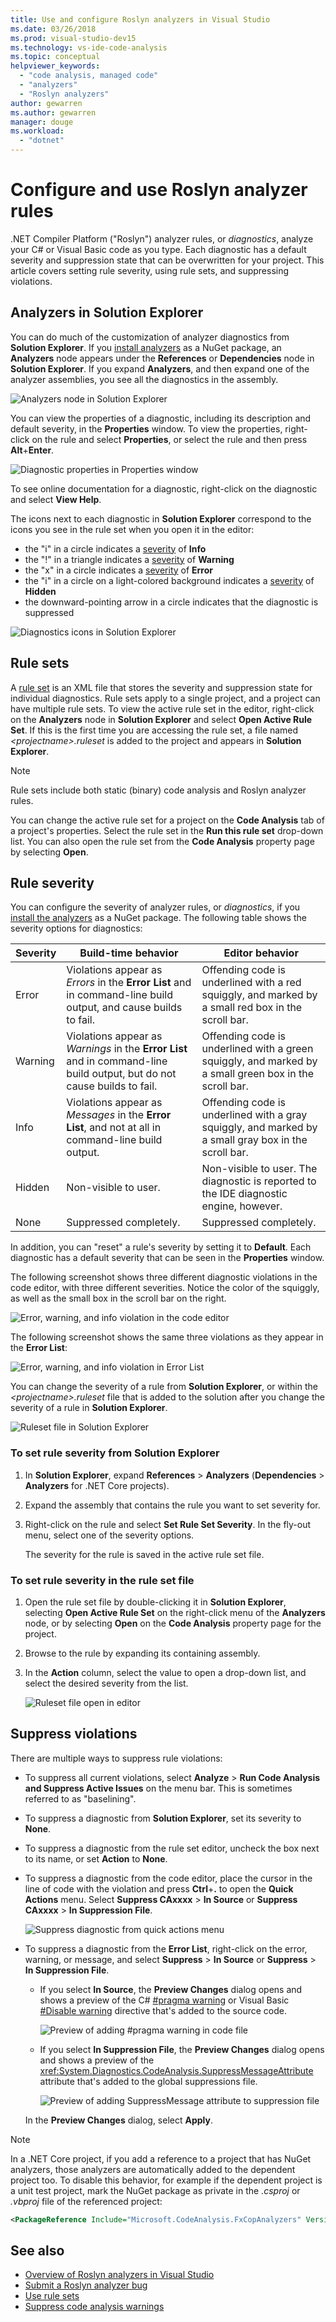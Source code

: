 ```yaml
---
title: Use and configure Roslyn analyzers in Visual Studio
ms.date: 03/26/2018
ms.prod: visual-studio-dev15
ms.technology: vs-ide-code-analysis
ms.topic: conceptual
helpviewer_keywords:
  - "code analysis, managed code"
  - "analyzers"
  - "Roslyn analyzers"
author: gewarren
ms.author: gewarren
manager: douge
ms.workload:
  - "dotnet"
---
```

# Configure and use Roslyn analyzer rules

.NET Compiler Platform ("Roslyn") analyzer rules, or *diagnostics*, analyze your C# or Visual Basic code as you type. Each diagnostic has a default severity and suppression state that can be overwritten for your project. This article covers setting rule severity, using rule sets, and suppressing violations.

## Analyzers in Solution Explorer

You can do much of the customization of analyzer diagnostics from **Solution Explorer**. If you [install analyzers](../code-quality/install-roslyn-analyzers.md) as a NuGet package, an **Analyzers** node appears under the **References** or **Dependencies** node in **Solution Explorer**. If you expand **Analyzers**, and then expand one of the analyzer assemblies, you see all the diagnostics in the assembly.

![Analyzers node in Solution Explorer](media/analyzers-expanded-in-solution-explorer.png)

You can view the properties of a diagnostic, including its description and default severity, in the **Properties** window. To view the properties, right-click on the rule and select **Properties**, or select the rule and then press **Alt**+**Enter**.

![Diagnostic properties in Properties window](media/analyzer-diagnostic-properties.png)

To see online documentation for a diagnostic, right-click on the diagnostic and select **View Help**.

The icons next to each diagnostic in **Solution Explorer** correspond to the icons you see in the rule set when you open it in the editor:

- the "i" in a circle indicates a [severity](#rule-severity) of **Info**
- the "!" in a triangle indicates a [severity](#rule-severity) of **Warning**
- the "x" in a circle indicates a [severity](#rule-severity) of **Error**
- the "i" in a circle on a light-colored background indicates a [severity](#rule-severity) of **Hidden**
- the downward-pointing arrow in a circle indicates that the diagnostic is suppressed

![Diagnostics icons in Solution Explorer](media/diagnostics-icons-solution-explorer.png)

## Rule sets

A [rule set](../code-quality/using-rule-sets-to-group-code-analysis-rules.md) is an XML file that stores the severity and suppression state for individual diagnostics. Rule sets apply to a single project, and a project can have multiple rule sets. To view the active rule set in the editor, right-click on the **Analyzers** node in **Solution Explorer** and select **Open Active Rule Set**. If this is the first time you are accessing the rule set, a file named *\<projectname>.ruleset* is added to the project and appears in **Solution Explorer**.

> [!NOTE]
> Rule sets include both static (binary) code analysis and Roslyn analyzer rules.

You can change the active rule set for a project on the **Code Analysis** tab of a project's properties. Select the rule set in the **Run this rule set** drop-down list. You can also open the rule set from the **Code Analysis** property page by selecting **Open**.

## Rule severity

You can configure the severity of analyzer rules, or *diagnostics*, if you [install the analyzers](../code-quality/install-roslyn-analyzers.md) as a NuGet package. The following table shows the severity options for diagnostics:

|Severity|Build-time behavior|Editor behavior|
|-|-|-|
|Error|Violations appear as *Errors* in the **Error List** and in command-line build output, and cause builds to fail.|Offending code is underlined with a red squiggly, and marked by a small red box in the scroll bar.|
|Warning|Violations appear as *Warnings* in the **Error List** and in command-line build output, but do not cause builds to fail.|Offending code is underlined with a green squiggly, and marked by a small green box in the scroll bar.|
|Info|Violations appear as *Messages* in the **Error List**, and not at all in command-line build output.|Offending code is underlined with a gray squiggly, and marked by a small gray box in the scroll bar.|
|Hidden|Non-visible to user.|Non-visible to user. The diagnostic is reported to the IDE diagnostic engine, however.|
|None|Suppressed completely.|Suppressed completely.|

In addition, you can "reset" a rule's severity by setting it to **Default**. Each diagnostic has a default severity that can be seen in the **Properties** window.

The following screenshot shows three different diagnostic violations in the code editor, with three different severities. Notice the color of the squiggly, as well as the small box in the scroll bar on the right.

![Error, warning, and info violation in the code editor](media/diagnostics-severity-colors.png)

The following screenshot shows the same three violations as they appear in the **Error List**:

![Error, warning, and info violation in Error List](media/diagnostics-severities-in-error-list.png)

You can change the severity of a rule from **Solution Explorer**, or within the *\<projectname>.ruleset* file that is added to the solution after you change the severity of a rule in **Solution Explorer**.

![Ruleset file in Solution Explorer](media/ruleset-in-solution-explorer.png)

### To set rule severity from Solution Explorer

1. In **Solution Explorer**, expand **References** > **Analyzers** (**Dependencies** > **Analyzers** for .NET Core projects).

1. Expand the assembly that contains the rule you want to set severity for.

1. Right-click on the rule and select **Set Rule Set Severity**. In the fly-out menu, select one of the severity options.

   The severity for the rule is saved in the active rule set file.

### To set rule severity in the rule set file

1. Open the rule set file by double-clicking it in **Solution Explorer**, selecting **Open Active Rule Set** on the right-click menu of the **Analyzers** node, or by selecting **Open** on the **Code Analysis** property page for the project.

1. Browse to the rule by expanding its containing assembly.

1. In the **Action** column, select the value to open a drop-down list, and select the desired severity from the list.

   ![Ruleset file open in editor](media/ruleset-file-in-editor.png)

## Suppress violations

There are multiple ways to suppress rule violations:

- To suppress all current violations, select **Analyze** > **Run Code Analysis and Suppress Active Issues** on the menu bar. This is sometimes referred to as "baselining".

- To suppress a diagnostic from **Solution Explorer**, set its severity to **None**.

- To suppress a diagnostic from the rule set editor, uncheck the box next to its name, or set **Action** to **None**.

- To suppress a diagnostic from the code editor, place the cursor in the line of code with the violation and press **Ctrl**+**.** to open the **Quick Actions** menu. Select **Suppress CAxxxx** > **In Source** or **Suppress CAxxxx** > **In Suppression File**.

   ![Suppress diagnostic from quick actions menu](media/suppress-diagnostic-from-editor.png)

- To suppress a diagnostic from the **Error List**, right-click on the error, warning, or message, and select **Suppress** > **In Source** or **Suppress** > **In Suppression File**.

   - If you select **In Source**, the **Preview Changes** dialog opens and shows a preview of the C# [#pragma warning](/dotnet/csharp/language-reference/preprocessor-directives/preprocessor-pragma-warning) or Visual Basic [#Disable warning](/dotnet/visual-basic/language-reference/directives/directives) directive that's added to the source code.

      ![Preview of adding #pragma warning in code file](media/pragma-warning-preview.png)

   - If you select **In Suppression File**, the **Preview Changes** dialog opens and shows a preview of the <xref:System.Diagnostics.CodeAnalysis.SuppressMessageAttribute> attribute that's added to the global suppressions file.

      ![Preview of adding SuppressMessage attribute to suppression file](media/preview-changes-in-suppression-file.png)

   In the **Preview Changes** dialog, select **Apply**.

> [!NOTE]
> In a .NET Core project, if you add a reference to a project that has NuGet analyzers, those analyzers are automatically added to the dependent project too. To disable this behavior, for example if the dependent project is a unit test project, mark the NuGet package as private in the *.csproj* or *.vbproj* file of the referenced project:
>
> ```xml
> <PackageReference Include="Microsoft.CodeAnalysis.FxCopAnalyzers" Version="2.6.0" PrivateAssets="all" />
> ```

## See also

- [Overview of Roslyn analyzers in Visual Studio](../code-quality/roslyn-analyzers-overview.md)
- [Submit a Roslyn analyzer bug](https://github.com/dotnet/roslyn-analyzers/issues)
- [Use rule sets](../code-quality/using-rule-sets-to-group-code-analysis-rules.md)
- [Suppress code analysis warnings](../code-quality/in-source-suppression-overview.md)